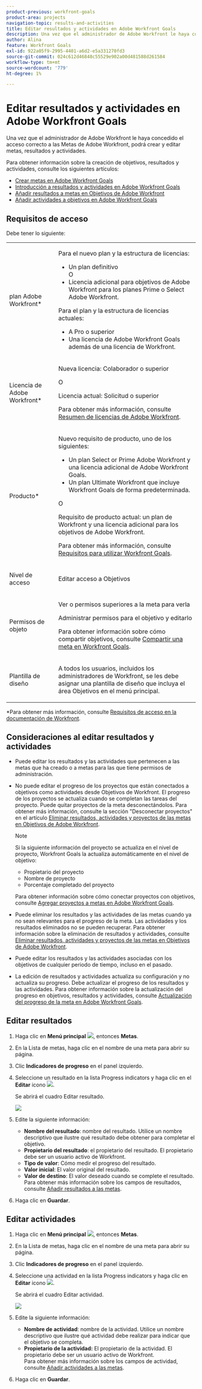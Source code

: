 ```yaml
---
product-previous: workfront-goals
product-area: projects
navigation-topic: results-and-activities
title: Editar resultados y actividades en Adobe Workfront Goals
description: Una vez que el administrador de Adobe Workfront le haya concedido el acceso correcto a las Metas de Adobe Workfront, podrá crear y editar metas, resultados y actividades.
author: Alina
feature: Workfront Goals
exl-id: 922a05f9-2995-4401-a6d2-e5a331270fd3
source-git-commit: 024c612d46848c55529e902a00d481588d261584
workflow-type: tm+mt
source-wordcount: '779'
ht-degree: 1%

---
```


# Editar resultados y actividades en Adobe Workfront Goals

Una vez que el administrador de Adobe Workfront le haya concedido el acceso correcto a las Metas de Adobe Workfront, podrá crear y editar metas, resultados y actividades.

Para obtener información sobre la creación de objetivos, resultados y actividades, consulte los siguientes artículos:

* [Crear metas en Adobe Workfront Goals](../../workfront-goals/goal-management/create-goals.md)
* [Introducción a resultados y actividades en Adobe Workfront Goals](../../workfront-goals/results-and-activities/get-started-with-results-and-activities.md)
* [Añadir resultados a metas en Objetivos de Adobe Workfront](../../workfront-goals/results-and-activities/add-results-to-goals.md)
* [Añadir actividades a objetivos en Adobe Workfront Goals](../../workfront-goals/results-and-activities/add-activities-to-goals.md)

## Requisitos de acceso

Debe tener lo siguiente:

<table style="table-layout:auto">
<col>
</col>
<col>
</col>
<tbody>
 <tr> 
   <td role="rowheader">plan Adobe Workfront*</td> 
   <td> 
   <p>Para el nuevo plan y la estructura de licencias:
  <ul><li>Un plan definitivo </li>
  O
  <li>Licencia adicional para objetivos de Adobe Workfront para los planes Prime o Select Adobe Workfront. </li></ul> </p>
<p>Para el plan y la estructura de licencias actuales: 
<ul><li> A Pro o superior </li>
  <li>Una licencia de Adobe Workfront Goals además de una licencia de Workfront.</li></ul></p>
   </td> 
  </tr>
 <tr>
 <td role="rowheader">Licencia de Adobe Workfront*</td>
 <td>
 <p>Nueva licencia: Colaborador o superior</p>
 O
 <p>Licencia actual: Solicitud o superior</p> <p>Para obtener más información, consulte <a href="../../administration-and-setup/add-users/access-levels-and-object-permissions/wf-licenses.md" class="MCXref xref">Resumen de licencias de Adobe Workfront</a>.</p> </td>
 </tr>
 <tr>
 <td role="rowheader">Producto*</td>
 <td>
 <p> Nuevo requisito de producto, uno de los siguientes: </p>
<ul>
<li>Un plan Select or Prime Adobe Workfront y una licencia adicional de Adobe Workfront Goals.</li>
<li>Un plan Ultimate Workfront que incluye Workfront Goals de forma predeterminada. </li></ul>
 <p>O</p>
 <p>Requisito de producto actual: un plan de Workfront y una licencia adicional para los objetivos de Adobe Workfront. </p> <p>Para obtener más información, consulte <a href="../../workfront-goals/goal-management/access-needed-for-wf-goals.md" class="MCXref xref">Requisitos para utilizar Workfront Goals</a>. </p> </td>
 </tr>
 <tr>
 <td role="rowheader"><p>Nivel de acceso</p></td>
 <td> <p>Editar acceso a Objetivos</p> </td>
 </tr>
 <tr data-mc-conditions="">
 <td role="rowheader">Permisos de objeto</td>
 <td>
  <div>
  <p>Ver o permisos superiores a la meta para verla</p>
  <p>Administrar permisos para el objetivo y editarlo</p>
  <p>Para obtener información sobre cómo compartir objetivos, consulte <a href="../../workfront-goals/workfront-goals-settings/share-a-goal.md" class="MCXref xref">Compartir una meta en Workfront Goals</a>. </p>
  </div> </td>
 </tr>
 <tr>
   <td role="rowheader"><p>Plantilla de diseño</p></td>
   <td> <p>A todos los usuarios, incluidos los administradores de Workfront, se les debe asignar una plantilla de diseño que incluya el área Objetivos en el menú principal. </p>  
</td>
  </tr>
</tbody>
</table>

*Para obtener más información, consulte [Requisitos de acceso en la documentación de Workfront](/help/quicksilver/administration-and-setup/add-users/access-levels-and-object-permissions/access-level-requirements-in-documentation.md).

## Consideraciones al editar resultados y actividades

<!--
According to Vazgen, access levels will add more considerations.)
-->

* Puede editar los resultados y las actividades que pertenecen a las metas que ha creado o a metas para las que tiene permisos de administración.
* No puede editar el progreso de los proyectos que están conectados a objetivos como actividades desde Objetivos de Workfront. El progreso de los proyectos se actualiza cuando se completan las tareas del proyecto. Puede quitar proyectos de la meta desconectándolos. Para obtener más información, consulte la sección &quot;Desconectar proyectos&quot; en el artículo [Eliminar resultados, actividades y proyectos de las metas en Objetivos de Adobe Workfront](../../workfront-goals/results-and-activities/remove-results-activities-from-goals.md).

  >[!NOTE]
  >
  >Si la siguiente información del proyecto se actualiza en el nivel de proyecto, Workfront Goals la actualiza automáticamente en el nivel de objetivo:
  >
  >   
  >   
  >   * Propietario del proyecto
  >   * Nombre de proyecto
  >   * Porcentaje completado del proyecto
  >   
  >   
  >Para obtener información sobre cómo conectar proyectos con objetivos, consulte [Agregar proyectos a metas en Adobe Workfront Goals](../../workfront-goals/results-and-activities/connect-projects-to-goals-overview.md).

* Puede eliminar los resultados y las actividades de las metas cuando ya no sean relevantes para el progreso de la meta. Las actividades y los resultados eliminados no se pueden recuperar. Para obtener información sobre la eliminación de resultados y actividades, consulte [Eliminar resultados, actividades y proyectos de las metas en Objetivos de Adobe Workfront](../../workfront-goals/results-and-activities/remove-results-activities-from-goals.md).
* Puede editar los resultados y las actividades asociadas con los objetivos de cualquier periodo de tiempo, incluso en el pasado.
* La edición de resultados y actividades actualiza su configuración y no actualiza su progreso. Debe actualizar el progreso de los resultados y las actividades. Para obtener información sobre la actualización del progreso en objetivos, resultados y actividades, consulte [Actualización del progreso de la meta en Adobe Workfront Goals](../../workfront-goals/goal-review-and-workfront-goals-sections/check-in-goals.md).

## Editar resultados

<!--
Editing results differs depending on which environment you use.

### Edit results in the Production environment

1. Go to the goal for which you want to edit a result and click the goal name to open the **Goal Details** panel.
1. Click **Results**.
1. Click the **gear icon** ![](assets/settings-gear-icon.png) to the right of the result you want to edit.

   ![](assets/results-gear-icon-options-350x85.png)

1. Click **Edit** to edit the following information:

   | Field |Description|
   |---|---|
   | Name |The name of the result. |
   | Owner |The owner of result.  |
   | Value |How you measure the progress of the result. |
   | Initial |The original value of the result. |
   | Target |The desired value when the result is completed. |

1. Click **Save**.
-->


1. Haga clic en **Menú principal** ![](assets/main-menu-icon.png), entonces **Metas**.
1. En la Lista de metas, haga clic en el nombre de una meta para abrir su página.
1. Clic **Indicadores de progreso** en el panel izquierdo.
1. Seleccione un resultado en la lista Progress indicators y haga clic en el **Editar** icono ![](assets/edit-icon.png).

   Se abrirá el cuadro Editar resultado.

   ![](assets/edit-result-box-unshimmed.png)

1. Edite la siguiente información:
   * **Nombre del resultado**: nombre del resultado. Utilice un nombre descriptivo que ilustre qué resultado debe obtener para completar el objetivo.
   * **Propietario del resultado**: el propietario del resultado. El propietario debe ser un usuario activo de Workfront.
   * **Tipo de valor**: Cómo medir el progreso del resultado.
   * **Valor inicial**: El valor original del resultado.
   * **Valor de destino**: El valor deseado cuando se complete el resultado.
Para obtener más información sobre los campos de resultados, consulte [Añadir resultados a las metas](../results-and-activities/add-results-to-goals.md).
1. Haga clic en **Guardar**.

## Editar actividades

<!--
Editing activities differs depending on which environment you use.

### Edit activities in the Production environment

>[!TIP]
>
>You cannot edit the Activity Type after you saved an activity on a goal.

1. Go to the goal for which you want to edit an activity and click the goal name to open the **Goal Details** panel.
1. Click **Activities**.
1. Click the **gear icon** ![](assets/settings-gear-icon.png) to the right of the activity you want to edit .

   ![](assets/activities-gear-icon-options-350x84.png)

1. Click **Edit** to edit the following information:

   | Field |Description |
   |---|---|
   | Name |The name of the activity. |
   | Owner |The owner of activity.  |

1. Click **Save**.
-->

1. Haga clic en **Menú principal** ![](assets/main-menu-icon.png), entonces **Metas**.
1. En la Lista de metas, haga clic en el nombre de una meta para abrir su página.
1. Clic **Indicadores de progreso** en el panel izquierdo.
1. Seleccione una actividad en la lista Progress indicators y haga clic en **Editar** icono ![](assets/edit-icon.png).

   Se abrirá el cuadro Editar actividad.

   ![](assets/edit-activity-box-unshimmed.png)

1. Edite la siguiente información:
   * **Nombre de actividad**: nombre de la actividad. Utilice un nombre descriptivo que ilustre qué actividad debe realizar para indicar que el objetivo se completa.
   * **Propietario de la actividad:** El propietario de la actividad. El propietario debe ser un usuario activo de Workfront.\
     Para obtener más información sobre los campos de actividad, consulte [Añadir actividades a las metas](../results-and-activities/add-activities-to-goals.md).
1. Haga clic en **Guardar**.


